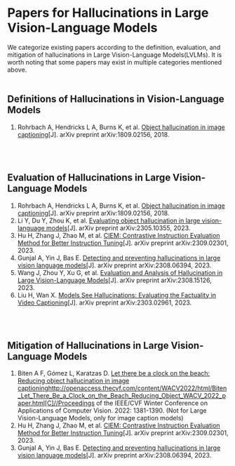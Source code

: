 # Papers for Hallucinations in Large Vision-Language Models
We categorize existing papers according to the definition, evaluation, and mitigation of hallucinations in Large Vision-Language Models(LVLMs). It is worth noting that some papers may exist in multiple categories mentioned above.
<br></br>

## Definitions of Hallucinations in Vision-Language Models
1. Rohrbach A, Hendricks L A, Burns K, et al. [Object hallucination in image captioning](https://arxiv.org/abs/1809.02156)[J]. arXiv preprint arXiv:1809.02156, 2018.

<br></br>

## Evaluation of Hallucinations in Large Vision-Language Models
1. Rohrbach A, Hendricks L A, Burns K, et al. [Object hallucination in image captioning](https://arxiv.org/abs/1809.02156)[J]. arXiv preprint arXiv:1809.02156, 2018.
2. Li Y, Du Y, Zhou K, et al. [Evaluating object hallucination in large vision-language models](https://arxiv.org/abs/2305.10355)[J]. arXiv preprint arXiv:2305.10355, 2023.
3. Hu H, Zhang J, Zhao M, et al. [CIEM: Contrastive Instruction Evaluation Method for Better Instruction Tuning](https://arxiv.org/abs/2309.02301)[J]. arXiv preprint arXiv:2309.02301, 2023.
4. Gunjal A, Yin J, Bas E. [Detecting and preventing hallucinations in large vision language models](https://arxiv.org/abs/2308.06394)[J]. arXiv preprint arXiv:2308.06394, 2023.
5. Wang J, Zhou Y, Xu G, et al. [Evaluation and Analysis of Hallucination in Large Vision-Language Models](https://arxiv.org/abs/2308.15126)[J]. arXiv preprint arXiv:2308.15126, 2023.
6. Liu H, Wan X. [Models See Hallucinations: Evaluating the Factuality in Video Captioning](https://arxiv.org/abs/2303.02961)[J]. arXiv preprint arXiv:2303.02961, 2023.

<br></br>

## Mitigation of Hallucinations in Large Vision-Language Models
1. Biten A F, Gómez L, Karatzas D. [Let there be a clock on the beach: Reducing object hallucination in image captioning]()http://openaccess.thecvf.com/content/WACV2022/html/Biten_Let_There_Be_a_Clock_on_the_Beach_Reducing_Object_WACV_2022_paper.html[C]//Proceedings of the IEEE/CVF Winter Conference on Applications of Computer Vision. 2022: 1381-1390. (Not for Large Vision-Language Models, only for image caption models)
2. Hu H, Zhang J, Zhao M, et al. [CIEM: Contrastive Instruction Evaluation Method for Better Instruction Tuning](https://arxiv.org/abs/2309.02301)[J]. arXiv preprint arXiv:2309.02301, 2023.
3. Gunjal A, Yin J, Bas E. [Detecting and preventing hallucinations in large vision language models](https://arxiv.org/abs/2308.06394)[J]. arXiv preprint arXiv:2308.06394, 2023.


